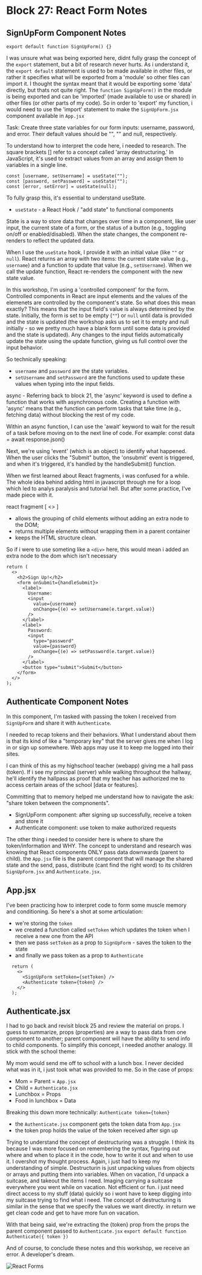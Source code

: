 # Block 27: React Form Notes

## SignUpForm Component Notes

```
export default function SignUpForm() {}
```

I was unsure what was being exported here, didnt fully grasp the concept of the `export` statement, but a bit of research never hurts. As i understand it, the `export default` statement is used to be made available in other files, or rather it specifies what will be exported from a 'module' so other files can import it. I thought the syntax meant that it would be exporting some 'data' directly, but thats not quite right. The `function SignUpForm()` in the module is being exported and can be 'imported' (made available to use or shared) in other files (or other parts of my code). So in order to 'export' my function, i would need to use the 'import' statement to make the `SignUpForm.jsx` component available in `App.jsx`

Task: Create three state variables for our form inputs: username, password, and error. Their default values should be "", "" and null, respectively.

To understand how to interpret the code here, i needed to research. The square brackets [] refer to a concept called 'array destructuring.' In JavaScript, it's used to extract values from an array and assign them to variables in a single line. 

```
const [username, setUsername] = useState("");
const [password, setPassword] = useState("");
const [error, setError] = useState(null);
```

To fully grasp this, it's essential to understand useState.
- `useState` - a React Hook / "add state" to functional components

State is a way to store data that changes over time in a component, like user input, the current state of a form, or the status of a button (e.g., toggling on/off or enabled/disabled). When the state changes, the component re-renders to reflect the updated data.

When I use the `useState` hook, I provide it with an initial value (like `""` or `null`). React returns an array with two items: the current state value (e.g., `username`) and a function to update that value (e.g., `setUsername`). When we call the update function, React re-renders the component with the new state value.

In this workshop, I'm using a 'controlled component' for the form. Controlled components in React are input elements and the values of the elemenets are controlled by the component's state. So what does this mean exactly? This means that the input field's value is always determined by the state. Initially, the form is set to be empty (`""`) or `null` until data is provided and the state is updated (the workshop asks us to set it to empty and null   initially - so we pretty much have a blank form until some data is provided and the state is updated). Any changes to the input fields automatically update the state using the update function, giving us full control over the input behavior.

So technically speaking:
- `username` and `password` are the state variables.
- `setUsername` and `setPassword` are the functions used to update these values when typing into the input fields.

async - Referring back to block 21, the 'async' keyword is used to define a function that works with asynchronous code. Creating a function with 'async' means that the function can perform tasks that take time (e.g., fetching data) without blocking the rest of my code. 

Within an async function, I can use the 'await' keyword to wait for the result of a task before moving on to the next line of code. For example:
const data = await response.json()

Next, we're using 'event' (which is an object) to identify what happened. When the user clicks the "Submit" button, the 'onsubmit' event is triggered, and when it's triggered, it's handled by the handleSubmit() function.

When we first learned about React fragments, i was confused for a while. The whole idea behind adding html in javascript through me for a loop which led to analys paralysis and tutorial hell. But after some practice, I've made piece with it.

react fragment [ <> ] 
- allows the grouping of child elements without adding an extra node to the DOM; 
- returns multiple elements without wrapping them in a parent container 
- keeps the HTML structure clean. 

So if i were to use someting like a `<div>` here, this would mean i added an extra node to the dom which isn't necessary
```
return (
  <>
    <h2>Sign Up!</h2>
    <form onSubmit={handleSubmit}>
      <label>
        Username:
        <input
          value={username}
          onChange={(e) => setUsername(e.target.value)}
        />
      </label>
      <label>
        Password:
        <input
          type="password"
          value={password}
          onChange={(e) => setPassword(e.target.value)}
        />
      </label>
      <button type="submit">Submit</button>
    </form>
  </>
);
```

## Authenticate Component Notes

In this component, I'm tasked with passing the token I received from `SignUpForm` and share it with `Authenticate`.

I needed to recap tokens and their behaviors. What I understand about them is that its kind of like a "temporary key" that the server gives me when I log in or sign up somewhere. Web apps may use it to keep me logged into their sites.

I can think of this as my highschool teacher (webapp) giving me a hall pass (token). If i see my principal (server) while walking throughout the hallway, he'll identify the hallpass as proof that my teacher has authorized me to access certain areas of the school [data or features].

Committing that to memory helped me understand how to navigate the ask: "share token between the compnonents".

- SignUpForm component: after signing up successfully, receive a token and store it
- Authenticate component: use token to make authorized requests

The other thing i needed to consider here is where to share the token/information and WHY. The concept to understand and research was knowing that React components ONLY pass data downwards (parent to child). the `App.jsx` file is the parent component that will manage the shared state and the send, pass, distribute (cant find the right word) to its children `SignUpForm.jsx` and `Authenticate.jsx`.

## App.jsx

I've been practicing how to interpret code to form some muscle memory and conditioning. So here's a shot at some articulation:

- we're storing the `token`
- we created a function called `setToken` which updates the token when I receive a new one from the API
- then we pass `setToken` as a prop to `SignUpForm` - saves the token to the state
- and finally we pass token as a prop to `Authenticate`

```
  return (
    <>
      <SignUpForm setToken={setToken} />
      <Authenticate token={token} />
    </>
  );
```

## Authenticate.jsx
I had to go back and revisit block 25 and review the material on props. I guess to summarize, props (properties) are a way to pass data from one component to another; parent component will have the ability to send info to child components. To simplify this concept, i needed another analogy. Ill stick with the school theme:

My mom would send me off to school with a lunch box. I never decided what was in it, i just took what was provided to me. So in the case of props:

- Mom = Parent = `App.jsx`
- Child = `Authenticate.jsx`
- Lunchbox = Props
- Food in lunchbox = Data

Breaking this down more technically:
`Authenticate token={token}`

- the `Authenticate.jsx` component gets the token data from `App.jsx`
- the token prop holds the value of the token received after sign up

Trying to understand the concept of destructuring was a struggle. I think its because I was more focused on remembering the syntax, figuring out where and when to place it in the code, how to write it out and when to use it. I overshot my thought process. Again, i just had to keep my understanding of simple. Destructurin is just unpacking values from objects or arrays and putting them into variables. When on vacation, I'd unpack a suitcase, and takeout the items I need. Imaging carrying a suitcase everywhere you went while on vacation. Not efficient or fun. i just need direct access to my stuff (data) quickly so i wont have to keep digging into my suitcase trying to find what i need. The concept of destructuring is similar in the sense that we specify the values we want directly. in return we get clean code and get to have more fun on vacation.

With that being said, we're extracting the {token} prop from the props the parent component passed to `Authenticate.jsx`
`export default function Authenticate({ token })`

And of course, to conclude these notes and this workshop, we receive an error. A developer's dream.

![React Forms](https://raw.githubusercontent.com/adamtokola/reactforms/refs/heads/main/reactformsapp/imgs/REACTFORMS.gif)